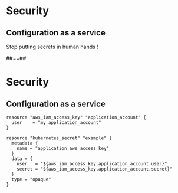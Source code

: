 # Security
## Configuration as a service

Stop putting secrets in human hands !

##==##
# Security
## Configuration as a service

```hcl
resource "aws_iam_access_key" "application_account" {
  user    = "my_application_account"
}

resource "kubernetes_secret" "example" {
  metadata {
    name = "application_aws_access_key"
  }
  data = {
    user   = "${aws_iam_access_key.application_account.user}"
    secret = "${aws_iam_access_key.application_account.secret}"
  }
  type = "opaque"
}
```
